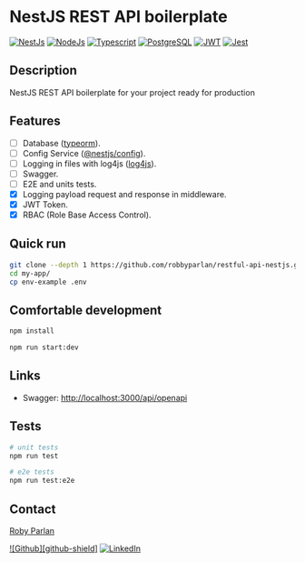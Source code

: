 # NestJS REST API boilerplate

[![NestJs][nestjs-shield]][ref-nestjs]
[![NodeJs][nodejs-shield]][ref-nodejs]
[![Typescript][typescript-shield]][ref-typescript]
[![PostgreSQL][postgresql-shield]][ref-postgresql]
[![JWT][jwt-shield]][ref-jwt]
[![Jest][jest-shield]][ref-jest]

## Description <!-- omit in toc -->

NestJS REST API boilerplate for your project ready for production

## Features

- [ ] Database ([typeorm](https://www.npmjs.com/package/typeorm)).
- [ ] Config Service ([@nestjs/config](https://www.npmjs.com/package/@nestjs/config)).
- [ ] Logging in files with log4js ([log4js](https://log4js-node.github.io/log4js-node/)).
- [ ] Swagger.
- [ ] E2E and units tests.
- [x] Logging payload request and response in middleware.
- [x] JWT Token.
- [x] RBAC (Role Base Access Control).

## Quick run

```bash
git clone --depth 1 https://github.com/robbyparlan/restful-api-nestjs.git my-app
cd my-app/
cp env-example .env
```

## Comfortable development

```bash
npm install

npm run start:dev
```

## Links

- Swagger: <http://localhost:3000/api/openapi>

## Tests

```bash
# unit tests
npm run test

# e2e tests
npm run test:e2e
```

## Contact

[Roby Parlan][author-email]

[![Github][github-shield]][author-github]
[![LinkedIn][linkedin-shield]][author-linkedin]

<!-- CONTACTS -->
[author-linkedin]: https://www.linkedin.com/in/roby-parlan-2a62a6162/
[author-email]: mailto:robbyparlan11@gmail.com
[author-github]: https://github.com/robbyparlan

<!-- BADGE LINKS -->
[ack-license-shield]: https://img.shields.io/github/license/andrechristikan/ack-nestjs-boilerplate?style=for-the-badge

[nestjs-shield]: https://img.shields.io/badge/nestjs-%23E0234E.svg?style=for-the-badge&logo=nestjs&logoColor=white
[nodejs-shield]: https://img.shields.io/badge/Node.js-339933?style=for-the-badge&logo=nodedotjs&logoColor=white
[typescript-shield]: https://img.shields.io/badge/TypeScript-007ACC?style=for-the-badge&logo=typescript&logoColor=white
[postgresql-shield]: https://img.shields.io/badge/postgres-%23316192.svg?style=for-the-badge&logo=postgresql&logoColor=white
[jwt-shield]: https://img.shields.io/badge/JWT-000000?style=for-the-badge&logo=JSON%20web%20tokens&logoColor=white
[jest-shield]: https://img.shields.io/badge/-jest-%23C21325?style=for-the-badge&logo=jest&logoColor=white

[linkedin-shield]: https://img.shields.io/badge/LinkedIn-0077B5?style=for-the-badge&logo=linkedin&logoColor=white

<!-- Reference -->
[ref-nestjs]: http://nestjs.com
[ref-postgresql]: https://www.postgresql.org/
[ref-nodejs]: https://nodejs.org/
[ref-typescript]: https://www.typescriptlang.org/
[ref-jwt]: https://jwt.io
[ref-jest]: https://jestjs.io/docs/getting-started